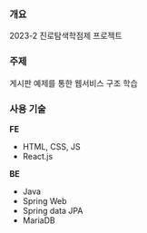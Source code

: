 ### 개요
2023-2 진로탐색학점제 프로젝트

### 주제
게시판 예제를 통한 웹서비스 구조 학습

### 사용 기술
__FE__
- HTML, CSS, JS
- React.js

__BE__
- Java
- Spring Web
- Spring data JPA
- MariaDB
  
